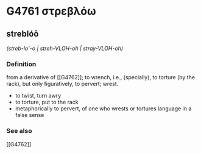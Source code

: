 # G4761 στρεβλόω

## streblóō

_(streb-lo'-o | streh-VLOH-oh | stray-VLOH-oh)_

### Definition

from a derivative of [[G4762]]; to wrench, i.e., (specially), to torture (by the rack), but only figuratively, to pervert; wrest.

- to twist, turn awry
- to torture, put to the rack
- metaphorically to pervert, of one who wrests or tortures language in a false sense

### See also

[[G4762]]

